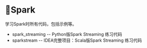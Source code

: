 # 🌟Spark
学习Spark时所有代码，包括示例等。

+ spark_streaming	 -- Python版Spark Streaming 练习代码
+ sparkstream  --  IDEA完整项目：Scala版Spark Streaming 练习代码

